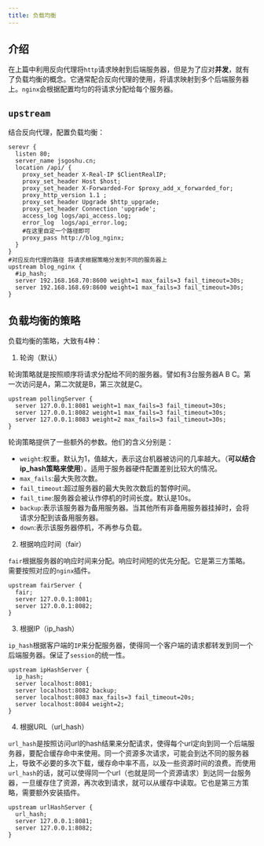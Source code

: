 ```yaml
---
title: 负载均衡
---
```


## 介绍
在上篇中利用反向代理将`http`请求映射到后端服务器，但是为了应对**并发**，就有了负载均衡的概念。它通常配合反向代理的使用，将请求映射到多个后端服务器上。`nginx`会根据配置均匀的将请求分配给每个服务器。

## `upstream`

结合反向代理，配置负载均衡：
```nginx
serevr {
  listen 80;
  server_name jsgoshu.cn;
  location /api/ {
    proxy_set_header X-Real-IP $ClientRealIP;
    proxy_set_header Host $host;
    proxy_set_header X-Forwarded-For $proxy_add_x_forwarded_for;
    proxy_http_version 1.1 ;
    proxy_set_header Upgrade $http_upgrade;
    proxy_set_header Connection 'upgrade';
    access_log logs/api_access.log;
    error_log  logs/api_error.log;
    #在这里自定一个路径即可
    proxy_pass http://blog_nginx;
  }
}
#对应反向代理的路径 将请求根据策略分发到不同的服务器上
upstream blog_nginx {
  #ip_hash;
  server 192.168.168.70:8600 weight=1 max_fails=3 fail_timeout=30s;
  server 192.168.168.69:8600 weight=1 max_fails=3 fail_timeout=30s;
}
```

## 负载均衡的策略

负载均衡的策略，大致有4种：

1. 轮询（默认）
   
  轮询策略就是按照顺序将请求分配给不同的服务器。譬如有3台服务器A B C。第一次访问是A，第二次就是B，第三次就是C。
  ```nginx
  upstream pollingServer {
    server 127.0.0.1:8081 weight=1 max_fails=3 fail_timeout=30s;
    server 127.0.0.1:8082 weight=1 max_fails=3 fail_timeout=30s;
    server 127.0.0.1:8083 weight=2 max_fails=3 fail_timeout=30s;
  }
  ```
  轮询策略提供了一些额外的参数。他们的含义分别是：
  - `weight`:权重。默认为1，值越大，表示这台机器被访问的几率越大。（**可以结合ip_hash策略来使用**）。适用于服务器硬件配置差别比较大的情况。
  - `max_fails`:最大失败次数。
  - `fail_timeout`:超过服务器的最大失败次数后的暂停时间。
  - `fail_time`:服务器会被认作停机的时间长度。默认是10s。
  - `backup`:表示该服务器为备用服务器。当其他所有非备用服务器挂掉时，会将请求分配到该备用服务器。
  - `down`:表示该服务器停机，不再参与负载。

2. 根据响应时间（fair）
   
  `fair`根据服务器的响应时间来分配。响应时间短的优先分配。它是第三方策略。需要按照对应的`nginx`插件。
  ```nginx
  upstream fairServer {
    fair;
    server 127.0.0.1:8081;
    server 127.0.0.1:8082;
  }
  ```

3. 根据IP（ip_hash）
   
  `ip_hash`根据客户端的`IP`来分配服务器，使得同一个客户端的请求都转发到同一个后端服务器。保证了`session`的统一性。
  ```nginx
  upstream ipHashServer {
    ip_hash;
    server localhost:8081;
    server localhost:8082 backup;
    server localhost:8083 max_fails=3 fail_timeout=20s;
    server localhost:8084 weight=2;
  }
  ```

4. 根据URL（url_hash）
   
  `url_hash`是按照访问url的hash结果来分配请求，使得每个url定向到同一个后端服务器，要配合缓存命中来使用。同一个资源多次请求，可能会到达不同的服务器上，导致不必要的多次下载，缓存命中率不高，以及一些资源时间的浪费。而使用`url_hash`的话，就可以使得同一个url（也就是同一个资源请求）到达同一台服务器，一旦缓存住了资源，再次收到请求，就可以从缓存中读取。它也是第三方策略，需要额外安装插件。
  ```nginx
  upstream urlHashServer {
    url_hash;
    server 127.0.0.1:8081;
    server 127.0.0.1:8082;
  }
  ```




